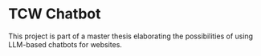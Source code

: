 # TCW Chatbot 

This project is part of a master thesis elaborating the possibilities of using LLM-based chatbots for websites. 